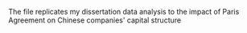 The file replicates my dissertation data analysis to the impact of Paris Agreement on Chinese companies' capital structure
